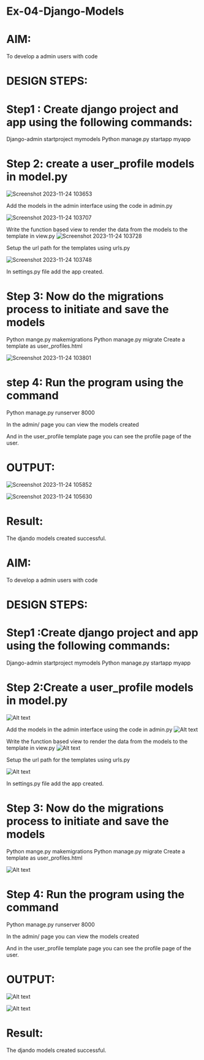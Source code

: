 # Ex-04-Django-Models
# AIM:
To develop a admin users with code

# DESIGN STEPS:

# Step1 : Create django project and app using the following commands:

Django-admin startproject mymodels
Python manage.py startapp myapp

# Step 2: create a user_profile models in model.py

![Screenshot 2023-11-24 103653](https://github.com/sasintharparanthaman/ODD2023-WT-Ex-04-Django-Models/assets/145743219/441fc9fe-2142-4b3c-a9ee-662b6485dd03)


Add the models in the admin interface using the code in admin.py

![Screenshot 2023-11-24 103707](https://github.com/sasintharparanthaman/ODD2023-WT-Ex-04-Django-Models/assets/145743219/dc8d97dd-820a-4067-9666-a16f56e3bd6f)



Write the function based view to render the data from the models to the template in view.py
![Screenshot 2023-11-24 103728](https://github.com/sasintharparanthaman/ODD2023-WT-Ex-04-Django-Models/assets/145743219/341c3119-6283-4528-9ab7-f5886609f0e6)


Setup the url path for the templates using urls.py

![Screenshot 2023-11-24 103748](https://github.com/sasintharparanthaman/ODD2023-WT-Ex-04-Django-Models/assets/145743219/d3c304d0-5ad2-4d35-a4ed-a5d22e0a8ba2)


In settings.py file add the app created.

# Step 3: Now do the migrations process to initiate and save the models

Python mange.py makemigrations
Python manage.py migrate
Create a template as user_profiles.html

![Screenshot 2023-11-24 103801](https://github.com/sasintharparanthaman/ODD2023-WT-Ex-04-Django-Models/assets/145743219/80af8d59-3c97-4a91-93f9-159cd5893de5)


# step 4: Run the program using the command

Python manage.py runserver 8000

In the admin/ page you can view the models created

And  in the user_profile template page you can see the profile page of the user.

# OUTPUT:
![Screenshot 2023-11-24 105852](https://github.com/sasintharparanthaman/ODD2023-WT-Ex-04-Django-Models/assets/145743219/258beb93-46e2-43f0-a5a9-77ffe03c5fbf)

![Screenshot 2023-11-24 105630](https://github.com/sasintharparanthaman/ODD2023-WT-Ex-04-Django-Models/assets/145743219/4cd90ecd-8e02-4875-ac57-8e7db782be82)

# Result:
The djando models created successful.



# AIM:
To develop a admin users with code

# DESIGN STEPS:
# Step1 :Create django project and app using the following commands:
Django-admin startproject mymodels 
Python manage.py startapp myapp

# Step 2:Create a user_profile models in model.py
![Alt text](<Screenshot 2023-12-03 131943.png>)


Add the models in the admin interface using the code in admin.py
![Alt text](<Screenshot 2023-12-03 132006.png>)

Write the function based view to render the data from the models to the template in view.py
![Alt text](<Screenshot 2023-12-03 132031.png>)

Setup the url path for the templates using urls.py

![Alt text](<Screenshot 2023-12-03 132057.png>)


In settings.py file add the app created.

# Step 3: Now do the migrations process to initiate and save the models
Python mange.py makemigrations Python manage.py migrate Create a template as user_profiles.html

![Alt text](<Screenshot 2023-12-03 132349.png>)

# Step 4: Run the program using the command
Python manage.py runserver 8000

In the admin/ page you can view the models created

And in the user_profile template page you can see the profile page of the user.

# OUTPUT:
![Alt text](<Screenshot 2023-11-24 101203.png>)


![Alt text](<Screenshot 2023-11-24 105630.png>)

# Result:
The djando models created successful.